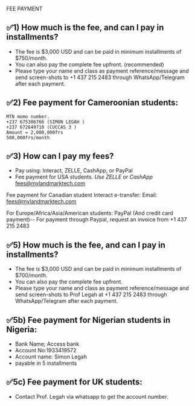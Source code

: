 FEE PAYMENT

 ## ✅1)	How much is the fee, and can I pay in installments?
+ The fee is $3,000 USD and can be paid in minimum installments of $750/month.
+ You can also pay the complete fee upfront. (recommended)
+ Please type your name and class as payment reference/message and send screen-shots to +1 437 215 2483 through WhatsApp/Telegram after each payment.

## ✅2) Fee payment for Cameroonian students:
    MTN momo number.
    +237 675306766 (SIMON LEGAH )
    +237 672649710 (CUCCAS 3 )
    Amount = 2,000,000frs
    500,000frs/month

## ✅3)	How can I pay my fees?
+ Pay using: Interact, ZELLE, CashApp, or PayPal
+ Fee payment for USA students.
    *Use ZELLE or CashApp*
    fees@mylandmarktech.com
  
Fee payment for Canadian student
    Interact e-transfer:
    Email: fees@mylandmarktech.com 

For Europe/Africa/Asia/American students:
    PayPal (And credit card payment)-- For payment through Paypal, request an invoice from +1 437 215 2483 
 
 ## ✅5)	How much is the fee, and can I pay in installments?
+ The fee is $3,000 USD and can be paid in minimum installments of $700/month.
+ You can also pay the complete fee upfront.
+ Please type your name and class as payment reference/message and send screen-shots to Prof Legah at +1 437 215 2483 through WhatsApp/Telegram after each payment.
    
## ✅5b) Fee payment for Nigerian students in Nigeria:
  + Bank Name; Access bank 
  + Account No:1933419572
  + Account name: Simon Legah
  + payable in 5 installments
   
## ✅5c) Fee payment for UK students:
+ Contact Prof. Legah via whatsapp to get the account number.
